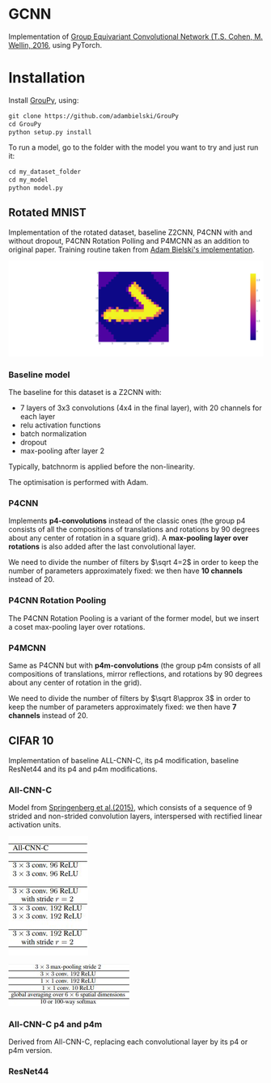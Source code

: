 # GCNN

Implementation of [Group Equivariant Convolutional Network (T.S. Cohen, M. Wellin, 2016](https://arxiv.org/abs/1602.07576), using PyTorch. 

# Installation 
Install [GrouPy](https://github.com/adambielski/GrouPy), using: 
```
git clone https://github.com/adambielski/GrouPy
cd GrouPy
python setup.py install
```

To run a model, go to the folder with the model you want to try and just run it: 
```
cd my_dataset_folder
cd my_model
python model.py
```

## Rotated MNIST 
Implementation of the rotated dataset, baseline Z2CNN, P4CNN with and without dropout, P4CNN Rotation Polling and P4MCNN as an addition to original paper. 
Training routine taken from [Adam Bielski's implementation](https://github.com/adambielski/pytorch-gconv-experiments).


![Rotated one](https://github.com/mayajanvier/GCNN/blob/main/Rotated_MNIST/Rotated%20one.png)


### Baseline model
The baseline for this dataset is a Z2CNN with:
*   7 layers of 3x3 convolutions (4x4 in the final layer), with 20 channels for each layer
*   relu activation functions
*   batch normalization
*   dropout
*   max-pooling after layer 2

Typically, batchnorm is applied before the non-linearity. 

The optimisation is performed with Adam. 

### P4CNN
Implements **p4-convolutions** instead of the classic ones (the group p4 consists of all the compositions of translations and rotations by 90 degrees about any center of rotation in a square grid). A **max-pooling layer over rotations** is also added after the last convolutional layer. 

We need to divide the number of filters by $\sqrt 4=2$ in order to keep the number of parameters approximately fixed: we then have **10 channels** instead of 20. 

### P4CNN Rotation Pooling
The P4CNN Rotation Pooling is a variant of the former model, but we insert a coset max-pooling layer over rotations. 

### P4MCNN
Same as P4CNN but with **p4m-convolutions** (the group p4m consists of all compositions of translations,
mirror reflections, and rotations by 90 degrees about any center of rotation in the grid).

We need to divide the number of filters by $\sqrt 8\approx 3$ in order to keep the number of parameters approximately fixed: we then have **7 channels** instead of 20.


## CIFAR 10
Implementation of baseline ALL-CNN-C, its p4 modification, baseline ResNet44 and its p4 and p4m modifications. 

### All-CNN-C

Model from [Springenberg et al.(2015)](https://arxiv.org/pdf/1412.6806.pdf), which consists of a sequence of
9 strided and non-strided convolution layers, interspersed with rectified linear activation units. 

![all-cnn-c.JPG](https://github.com/mayajanvier/GCNN/blob/main/all-cnn-c.JPG) 

![all-cnn-c2.JPG](https://github.com/mayajanvier/GCNN/blob/main/all-cnn-c2.JPG)

### All-CNN-C p4 and p4m

Derived from All-CNN-C, replacing each convolutional layer by its p4 or p4m version. 

### ResNet44


